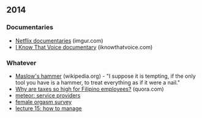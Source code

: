 2014
----

### Documentaries

- [Netflix documentaries](http://imgur.com/gallery/ozEON) (imgur.com)
- [I Know That Voice documentary](http://www.iknowthatvoice.com/)
(iknowthatvoice.com)

### Whatever

- [Maslow's hammer](https://en.wikipedia.org/wiki/Law_of_the_instrument) (wikipedia.org) - "I suppose it is tempting, if the only tool you have is a hammer, to treat everything as if it were a nail."
- [Why are taxes so high for Filipino employees?](http://www.quora.com/Why-are-taxes-so-high-for-Filipino-employees/answer/Kathy-G-Pe) (quora.com)
- [meteor: service providers](https://www.meteor.com/professional-services)
- [female orgasm survey](http://www.reddit.com/r/AskMen/comments/2ll9gg/xpostresults_survey_on_female_orgasms_and/)
- [lecture 15: how to manage](http://startupclass.samaltman.com/courses/lec15/)
